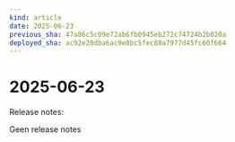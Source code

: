 ```yaml
---
kind: article
date: 2025-06-23
previous_sha: 47a86c5c09e72ab6fb0945eb272c74724b2b020a
deployed_sha: ac92e20dba6ac9e0bc5fec88a7977d45fc60f664
---
```


# 2025-06-23

Release notes:

Geen release notes
